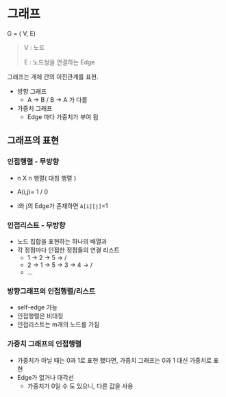# 그래프

G = ( V, E) 

> V : 노드 
>
> E : 노드쌍을 연결하는 Edge

그래프는 개체 간의 이진관계를 표현. 



+ 방향 그래프 
  + A -> B / B -> A 가 다름
+ 가중치 그래프
  + Edge 마다 가중치가 부여 됨



## 그래프의 표현



### 인접행렬 - 무방향

+  n X n 행렬( 대칭 행렬 )

+  A(i,j)= 1 / 0 

+ i와 j의 Edge가 존재하면 `A[i][j]`=1



### 인접리스트 - 무방향

+ 노드 집합을 표현하는 하나의 배열과 
+ 각 정점마다 인접한 정점들의 연결 리스트
  + 1 -> 2 -> 5 -> /
  + 2 -> 1 -> 5 -> 3 -> 4 -> /
  + ...



### 방향그래프의 인접행렬/리스트

+ self-edge 가능
+ 인접행렬은 비대칭
+ 인접리스트는 m개의 노드를 가짐



### 가중치 그래프의 인접행렬

+ 가중치가 아닐 때는 0과 1로 표현 했다면, 가중치 그래프는 0과 1 대신 가중치로 표현
+ Edge가 없거나 대각선
  + 가중치가 0일 수 도 있으니, 다른 값을 사용



